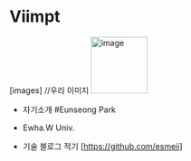 # Viimpt

[images] //우리 이미지
<img width="100" alt="image" src="https://user-images.githubusercontent.com/96706954/168216658-b73bca2b-9831-4808-82c8-99e6c127c34d.png">



- 자기소개
#Eunseong Park
- Ewha.W Univ.


- 기술 블로그 적기
[https://github.com/esmeii]
